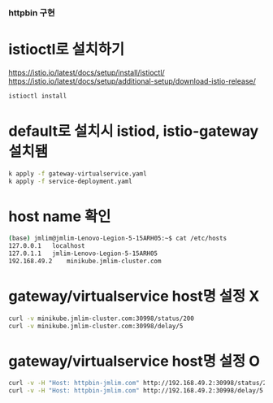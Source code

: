 ### httpbin 구현

# istioctl로 설치하기
https://istio.io/latest/docs/setup/install/istioctl/ 
https://istio.io/latest/docs/setup/additional-setup/download-istio-release/

```bash
istioctl install
```
# default로 설치시 istiod, istio-gateway 설치됌

```bash
k apply -f gateway-virtualservice.yaml
k apply -f service-deployment.yaml
```

# host name 확인

```bash
(base) jmlim@jmlim-Lenovo-Legion-5-15ARH05:~$ cat /etc/hosts
127.0.0.1	localhost
127.0.1.1	jmlim-Lenovo-Legion-5-15ARH05
192.168.49.2	minikube.jmlim-cluster.com
```

# gateway/virtualservice host명 설정 X
```bash
curl -v minikube.jmlim-cluster.com:30998/status/200
curl -v minikube.jmlim-cluster.com:30998/delay/5
```

# gateway/virtualservice host명 설정 O
```bash
curl -v -H "Host: httpbin-jmlim.com" http://192.168.49.2:30998/status/200
curl -v -H "Host: httpbin-jmlim.com" http://192.168.49.2:30998/delay/5
```

